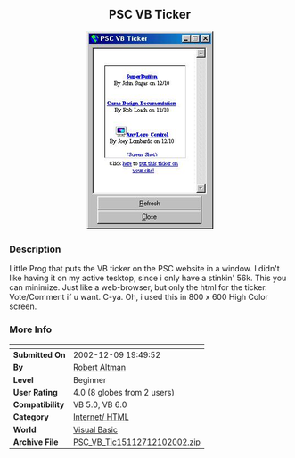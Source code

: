 ﻿<div align="center">

## PSC VB Ticker

<img src="PIC200212102054292006.jpg">
</div>

### Description

Little Prog that puts the VB ticker on the PSC website in a window. I didn't like having it on my active tesktop, since i only have a stinkin' 56k. This you can minimize. Just like a web-browser, but only the html for the ticker. Vote/Comment if u want. C-ya. Oh, i used this in 800 x 600 High Color screen.
 
### More Info
 


<span>             |<span>
---                |---
**Submitted On**   |2002-12-09 19:49:52
**By**             |[Robert Altman](https://github.com/Planet-Source-Code/PSCIndex/blob/master/ByAuthor/robert-altman.md)
**Level**          |Beginner
**User Rating**    |4.0 (8 globes from 2 users)
**Compatibility**  |VB 5\.0, VB 6\.0
**Category**       |[Internet/ HTML](https://github.com/Planet-Source-Code/PSCIndex/blob/master/ByCategory/internet-html__1-34.md)
**World**          |[Visual Basic](https://github.com/Planet-Source-Code/PSCIndex/blob/master/ByWorld/visual-basic.md)
**Archive File**   |[PSC\_VB\_Tic15112712102002\.zip](https://github.com/Planet-Source-Code/robert-altman-psc-vb-ticker__1-41491/archive/master.zip)








